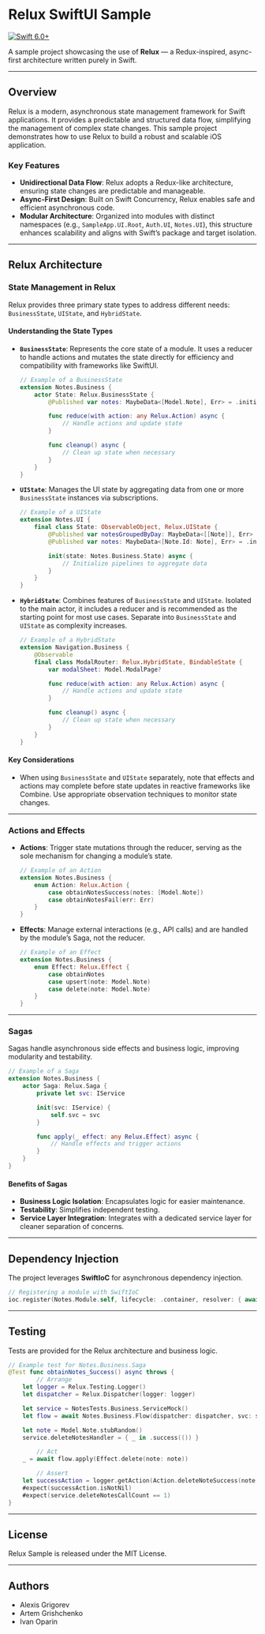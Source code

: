 # Relux SwiftUI Sample

[![Swift 6.0+](https://img.shields.io/badge/Swift-6.0+-red?logo=swift)](https://swift.org/download/)

A sample project showcasing the use of **Relux** — a Redux-inspired, async-first architecture written purely in Swift.

---

## Overview

Relux is a modern, asynchronous state management framework for Swift applications. It provides a predictable and structured data flow, simplifying the management of complex state changes. This sample project demonstrates how to use Relux to build a robust and scalable iOS application.

### Key Features
- **Unidirectional Data Flow**: Relux adopts a Redux-like architecture, ensuring state changes are predictable and manageable.
- **Async-First Design**: Built on Swift Concurrency, Relux enables safe and efficient asynchronous code.
- **Modular Architecture**: Organized into modules with distinct namespaces (e.g., `SampleApp.UI.Root`, `Auth.UI`, `Notes.UI`), this structure enhances scalability and aligns with Swift’s package and target isolation.

---

## Relux Architecture

### State Management in Relux

Relux provides three primary state types to address different needs: `BusinessState`, `UIState`, and `HybridState`.

#### Understanding the State Types
- **`BusinessState`**: Represents the core state of a module. It uses a reducer to handle actions and mutates the state directly for efficiency and compatibility with frameworks like SwiftUI.

    ```swift
    // Example of a BusinessState
    extension Notes.Business {
        actor State: Relux.BusinessState {
            @Published var notes: MaybeData<[Model.Note], Err> = .initial()

            func reduce(with action: any Relux.Action) async {
                // Handle actions and update state
            }

            func cleanup() async {
                // Clean up state when necessary
            }
        }
    }
    ```

- **`UIState`**: Manages the UI state by aggregating data from one or more `BusinessState` instances via subscriptions.

    ```swift
    // Example of a UIState
    extension Notes.UI {
        final class State: ObservableObject, Relux.UIState {
            @Published var notesGroupedByDay: MaybeData<[[Note]], Err> = .initial()
            @Published var notes: MaybeData<[Note.Id: Note], Err> = .initial()

            init(state: Notes.Business.State) async {
                // Initialize pipelines to aggregate data
            }
        }
    }
    ```

- **`HybridState`**: Combines features of `BusinessState` and `UIState`. Isolated to the main actor, it includes a reducer and is recommended as the starting point for most use cases. Separate into `BusinessState` and `UIState` as complexity increases.

    ```swift
    // Example of a HybridState
    extension Navigation.Business {
        @Observable
        final class ModalRouter: Relux.HybridState, BindableState {
            var modalSheet: Model.ModalPage?

            func reduce(with action: any Relux.Action) async {
                // Handle actions and update state
            }

            func cleanup() async {
                // Clean up state when necessary
            }
        }
    }
    ```

#### Key Considerations
- When using `BusinessState` and `UIState` separately, note that effects and actions may complete before state updates in reactive frameworks like Combine. Use appropriate observation techniques to monitor state changes.

---

### Actions and Effects

- **Actions**: Trigger state mutations through the reducer, serving as the sole mechanism for changing a module’s state.

    ```swift
    // Example of an Action
    extension Notes.Business {
        enum Action: Relux.Action {
            case obtainNotesSuccess(notes: [Model.Note])
            case obtainNotesFail(err: Err)
        }
    }
    ```

- **Effects**: Manage external interactions (e.g., API calls) and are handled by the module’s Saga, not the reducer.

    ```swift
    // Example of an Effect
    extension Notes.Business {
        enum Effect: Relux.Effect {
            case obtainNotes
            case upsert(note: Model.Note)
            case delete(note: Model.Note)
        }
    }
    ```

---

### Sagas

Sagas handle asynchronous side effects and business logic, improving modularity and testability.

```swift
// Example of a Saga
extension Notes.Business {
    actor Saga: Relux.Saga {
        private let svc: IService

        init(svc: IService) {
            self.svc = svc
        }

        func apply(_ effect: any Relux.Effect) async {
            // Handle effects and trigger actions
        }
    }
}
```

#### Benefits of Sagas
- **Business Logic Isolation**: Encapsulates logic for easier maintenance.
- **Testability**: Simplifies independent testing.
- **Service Layer Integration**: Integrates with a dedicated service layer for cleaner separation of concerns.

---

## Dependency Injection

The project leverages **SwiftIoC** for asynchronous dependency injection.

```swift
// Registering a module with SwiftIoC
ioc.register(Notes.Module.self, lifecycle: .container, resolver: { await Notes.Module() })
```

---

## Testing

Tests are provided for the Relux architecture and business logic.

```swift
// Example test for Notes.Business.Saga
@Test func obtainNotes_Success() async throws {
        // Arrange
    let logger = Relux.Testing.Logger()
    let dispatcher = Relux.Dispatcher(logger: logger)

    let service = NotesTests.Business.ServiceMock()
    let flow = await Notes.Business.Flow(dispatcher: dispatcher, svc: service)

    let note = Model.Note.stubRandom()
    service.deleteNotesHandler = { _ in .success(()) }

        // Act
    _ = await flow.apply(Effect.delete(note: note))

        // Assert
    let successAction = logger.getAction(Action.deleteNoteSuccess(note: note))
    #expect(successAction.isNotNil)
    #expect(service.deleteNotesCallCount == 1)
}
```

---

## License

Relux Sample is released under the MIT License.

---

## Authors

- Alexis Grigorev
- Artem Grishchenko
- Ivan Oparin
